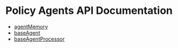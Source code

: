 # Policy Agents API Documentation

- [agentMemory](agentMemory.md)
- [baseAgent](baseAgent.md)
- [baseAgentProcessor](baseAgentProcessor.md)
